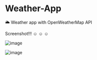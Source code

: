 # Weather-App
🌥 Weather app with OpenWeatherMap API

Screenshot!!! ☺ ☺ ☺

![image](https://user-images.githubusercontent.com/79587101/229236815-76a8451b-02a2-45b3-a40e-54a7921774dc.png)


![image](https://user-images.githubusercontent.com/79587101/229236736-16856da6-302a-46d3-80ba-86e1d9763e58.png)
